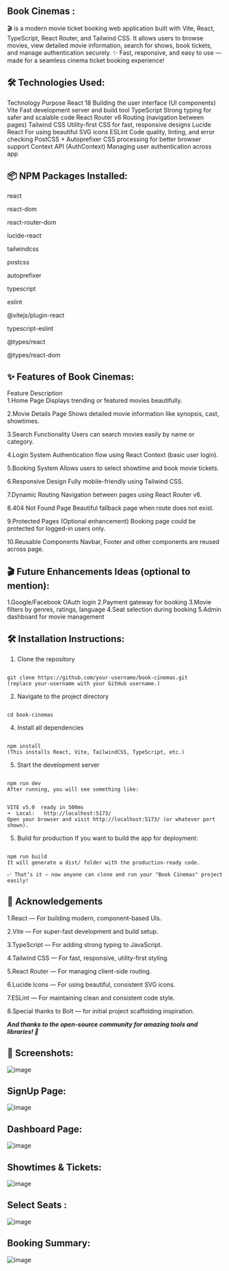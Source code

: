## Book Cinemas :
🎬 is a modern movie ticket booking web application built with Vite, React, TypeScript, React Router, and Tailwind CSS.
It allows users to browse movies, view detailed movie information, search for shows, book tickets, and manage authentication securely.
✨ Fast, responsive, and easy to use — made for a seamless cinema ticket booking experience!

## 🛠️ Technologies Used:
Technology	Purpose
React 18	Building the user interface (UI components)
Vite	Fast development server and build tool
TypeScript	Strong typing for safer and scalable code
React Router v6	Routing (navigation between pages)
Tailwind CSS	Utility-first CSS for fast, responsive designs
Lucide React	For using beautiful SVG icons
ESLint	Code quality, linting, and error checking
PostCSS + Autoprefixer	CSS processing for better browser support
Context API (AuthContext)	Managing user authentication across app

## 📦 NPM Packages Installed:
react

react-dom

react-router-dom

lucide-react

tailwindcss

postcss

autoprefixer

typescript

eslint

@vitejs/plugin-react

typescript-eslint

@types/react

@types/react-dom

## ✨ Features of Book Cinemas:

Feature	Description<br>
1.Home Page	Displays trending or featured movies beautifully.

2.Movie Details Page	Shows detailed movie information like synopsis, cast, showtimes.

3.Search Functionality	Users can search movies easily by name or category.

4.Login System	Authentication flow using React Context (basic user login).

5.Booking System	Allows users to select showtime and book movie tickets.

6.Responsive Design	Fully mobile-friendly using Tailwind CSS.

7.Dynamic Routing	Navigation between pages using React Router v6.

8.404 Not Found Page	Beautiful fallback page when route does not exist.

9.Protected Pages (Optional enhancement)	Booking page could be protected for logged-in users only.

10.Reusable Components	Navbar, Footer and other components are reused across page.

## 🎬 Future Enhancements Ideas (optional to mention):
1.Google/Facebook OAuth login
2.Payment gateway for booking
3.Movie filters by genres, ratings, language
4.Seat selection during booking
5.Admin dashboard for movie management

## 🛠️ Installation Instructions:
1. Clone the repository
```

git clone https://github.com/your-username/book-cinemas.git
(replace your-username with your GitHub username.)
```
2. Navigate to the project directory
```

cd book-cinemas
```
4. Install all dependencies
```

npm install
(This installs React, Vite, TailwindCSS, TypeScript, etc.)
```
5. Start the development server
```

npm run dev
After running, you will see something like:


VITE v5.0  ready in 500ms
➜  Local:   http://localhost:5173/
Open your browser and visit http://localhost:5173/ (or whatever port shown).
```
5. Build for production
If you want to build the app for deployment:

```

npm run build
It will generate a dist/ folder with the production-ready code.

✅ That’s it — now anyone can clone and run your "Book Cinemas" project easily!
```
## 🙏 Acknowledgements

1.React — For building modern, component-based UIs.

2.Vite — For super-fast development and build setup.

3.TypeScript — For adding strong typing to JavaScript.

4.Tailwind CSS — For fast, responsive, utility-first styling.

5.React Router — For managing client-side routing.

6.Lucide Icons — For using beautiful, consistent SVG icons.

7.ESLint — For maintaining clean and consistent code style.

8.Special thanks to Bolt — for initial project scaffolding inspiration.

***And thanks to the open-source community for amazing tools and libraries! 🌟***

## 📸 Screenshots:
![image](https://github.com/user-attachments/assets/d0a68476-031c-435d-8458-d5818cbc0a56)

## SignUp Page:
![image](https://github.com/user-attachments/assets/cf48c05d-ae70-4de9-a5ce-d12cec486fe5)

##  Dashboard Page:
![image](https://github.com/user-attachments/assets/09c8587f-45ec-4fce-adbe-bdbe845f57a0)

## Showtimes & Tickets:
![image](https://github.com/user-attachments/assets/75e83570-fb80-475e-824b-f66c9275d58a)

## Select Seats :
![image](https://github.com/user-attachments/assets/7e64ba4e-5b28-4ca0-a869-61f3ce45fe5f)
## Booking Summary:
![image](https://github.com/user-attachments/assets/346eabd4-c14b-4e13-a29b-30802b823b15)




